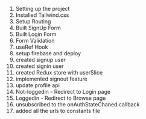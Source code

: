 1. Setting up the project
2. Installed Tailwind.css
3. Setup Routing
4. Built SignUp Form
5. Built Login Form
6. Form Validation
7. useRef Hook
8. setup firebase and deploy
9. created signup user
10. created signin user
11. created Redux store with userSlice
12. implemented signout feature
13. update profile api
14. Not-loggedin - Redirect to Login page
15. Loggedin - Redirect to Browse page
16. unsubscribed to the onAuthStateChaned callback
17. added all the urls to constants file